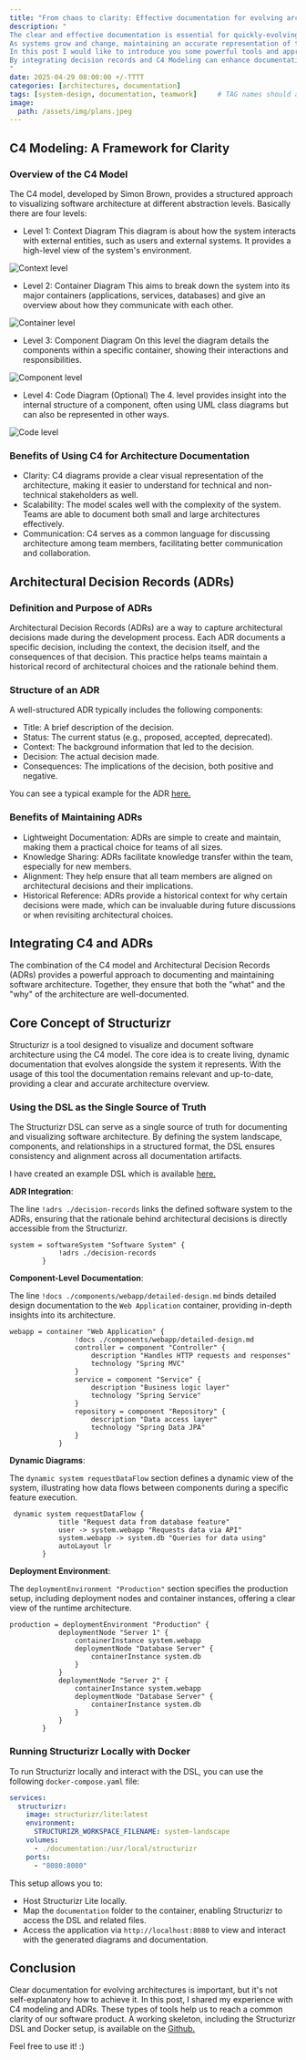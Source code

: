 ```yaml
---
title: "From chaos to clarity: Effective documentation for evolving architectures"
description: "
The clear and effective documentation is essential for quickly-evolving software. 
As systems grow and change, maintaining an accurate representation of the architecture becomes more challenging. 
In this post I would like to introduce you some powerful tools and approaches for achieving clarity. 
By integrating decision records and C4 Modeling can enhance documentation strategy and make sure that the stakeholders have the common understanding of the system design.
"
date: 2025-04-29 08:00:00 +/-TTTT
categories: [architectures, documentation]
tags: [system-design, documentation, teamwork]     # TAG names should always be lowercase
image:
  path: /assets/img/plans.jpeg
---
```


## C4 Modeling: A Framework for Clarity
### Overview of the C4 Model

The C4 model, developed by Simon Brown, provides a structured approach to visualizing software architecture at different abstraction levels. 
Basically there are four levels:
- Level 1: Context Diagram
This diagram is about how the system interacts with external entities, such as users and external systems. 
It provides a high-level view of the system's environment.
  
![Context level](/assets/img/context-diagram.svg)
- Level 2: Container Diagram
This aims to break down the system into its major containers (applications, services, databases) and give an overview
about how they communicate with each other.

![Container level](/assets/img/container-diagram.svg)
- Level 3: Component Diagram
On this level the diagram details the components within a specific container, showing their interactions and responsibilities.
  
![Component level](/assets/img/component-diagram.svg)
- Level 4: Code Diagram (Optional)
The 4. level  provides insight into the internal structure of a component, often using UML class diagrams but can also be represented in other ways.
  
![Code level](/assets/img/code-diagram.svg)

### Benefits of Using C4 for Architecture Documentation

- Clarity: C4 diagrams provide a clear visual representation of the architecture, making it easier to understand for technical and non-technical stakeholders as well.
- Scalability: The model scales well with the complexity of the system. Teams are able to document both small and large architectures effectively.
- Communication: C4 serves as a common language for discussing architecture among team members, facilitating better communication and collaboration.

##  Architectural Decision Records (ADRs)

### Definition and Purpose of ADRs

Architectural Decision Records (ADRs) are a way to capture architectural decisions made during the development process. 
Each ADR documents a specific decision, including the context, the decision itself, and the consequences of that decision. 
This practice helps teams maintain a historical record of architectural choices and the rationale behind them.

### Structure of an ADR
A well-structured ADR typically includes the following components:

- Title: A brief description of the decision.
- Status: The current status (e.g., proposed, accepted, deprecated).
- Context: The background information that led to the decision.
- Decision: The actual decision made.
- Consequences: The implications of the decision, both positive and negative.

You can see a typical example for the ADR [here.]( https://github.com/arpadharcsa/technical-blog-tutorials/blob/main/documentation/structurizr/documentation/decision-records/0001-record-architecture-decisions.md)
### Benefits of Maintaining ADRs

- Lightweight Documentation: ADRs are simple to create and maintain, making them a practical choice for teams of all sizes.
- Knowledge Sharing: ADRs facilitate knowledge transfer within the team, especially for new members.
- Alignment: They help ensure that all team members are aligned on architectural decisions and their implications.
- Historical Reference: ADRs provide a historical context for why certain decisions were made, which can be invaluable during future discussions or when revisiting architectural choices.

## Integrating C4 and ADRs

The combination of the C4 model and Architectural Decision Records (ADRs) provides a powerful approach to documenting and maintaining software architecture. Together, they ensure that both the "what" and the "why" of the architecture are well-documented.

## Core Concept of Structurizr

Structurizr is a tool designed to visualize and document software architecture using the C4 model. The core idea is to create living, dynamic documentation that evolves alongside the system it represents. With the usage of this tool the documentation remains relevant and up-to-date, providing a clear and accurate architecture overview.

### Using the DSL as the Single Source of Truth

The Structurizr DSL can serve as a single source of truth for documenting and visualizing software architecture. By defining the system landscape, components, and relationships in a structured format, the DSL ensures consistency and alignment across all documentation artifacts.


I have created an example DSL which is available [here.]( https://github.com/arpadharcsa/technical-blog-tutorials/blob/main/documentation/structurizr/documentation/system-landscape.dsl)


**ADR Integration**: 

The line `!adrs ./decision-records` links the defined software system  to the ADRs, ensuring that the rationale behind architectural decisions is directly accessible from the Structurizr.

```
system = softwareSystem "Software System" {
            !adrs ./decision-records
        }
```


**Component-Level Documentation**: 

The line `!docs ./components/webapp/detailed-design.md` binds detailed design documentation to the `Web Application` container, providing in-depth insights into its architecture.

```
webapp = container "Web Application" {
                !docs ./components/webapp/detailed-design.md
                controller = component "Controller" {
                    description "Handles HTTP requests and responses"
                    technology "Spring MVC"
                }
                service = component "Service" {
                    description "Business logic layer"
                    technology "Spring Service"
                }
                repository = component "Repository" {
                    description "Data access layer"
                    technology "Spring Data JPA"
                }
            }
```

**Dynamic Diagrams**: 

The `dynamic system requestDataFlow` section defines a dynamic view of the system, illustrating how data flows between components during a specific feature execution.

```
 dynamic system requestDataFlow {
            title "Request data from database feature"
            user -> system.webapp "Requests data via API"
            system.webapp -> system.db "Queries for data using"
            autoLayout lr
        }
```

**Deployment Environment**: 

The `deploymentEnvironment "Production"` section specifies the production setup, including deployment nodes and container instances, offering a clear view of the runtime architecture.

```
production = deploymentEnvironment "Production" {
            deploymentNode "Server 1" {
                containerInstance system.webapp
                deploymentNode "Database Server" {
                    containerInstance system.db
                }
            }
            deploymentNode "Server 2" {
                containerInstance system.webapp
                deploymentNode "Database Server" {
                    containerInstance system.db
                }
            }
        }
```

### Running Structurizr Locally with Docker

To run Structurizr locally and interact with the DSL, you can use the following `docker-compose.yaml` file:

```yaml
services:
  structurizr:
    image: structurizr/lite:latest
    environment:
      STRUCTURIZR_WORKSPACE_FILENAME: system-landscape
    volumes:
      - ./documentation:/usr/local/structurizr
    ports:
      - "8080:8080"
```

This setup allows you to:

- Host Structurizr Lite locally.
- Map the `documentation` folder to the container, enabling Structurizr to access the DSL and related files.
- Access the application via `http://localhost:8080` to view and interact with the generated diagrams and documentation.

## Conclusion

Clear documentation for evolving architectures is important, but it's not self-explanatory how to achieve it. In this post, I shared my experience with C4 modeling and ADRs. These types of tools help us to reach a common clarity of our software product.
A working skeleton, including the Structurizr DSL and Docker setup, is available on the [Github.]( https://github.com/arpadharcsa/technical-blog-tutorials/tree/main/documentation/structurizr)

Feel free to use it! :)